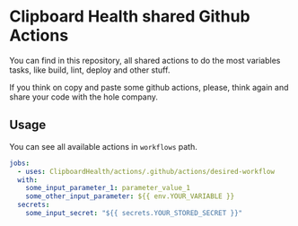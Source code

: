 # Clipboard Health shared Github Actions

You can find in this repository, all shared actions to do the most variables
tasks, like build, lint, deploy and other stuff.

If you think on copy and paste some github actions, please, think again and
share your code with the hole company.

## Usage

You can see all available actions in `workflows` path.

```yml
jobs:
  - uses: ClipboardHealth/actions/.github/actions/desired-workflow
  with:
    some_input_parameter_1: parameter_value_1
    some_other_input_parameter: ${{ env.YOUR_VARIABLE }}
  secrets:
    some_input_secret: "${{ secrets.YOUR_STORED_SECRET }}"
```
